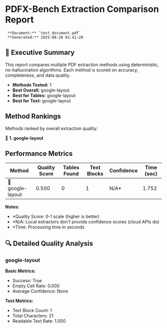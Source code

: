 # PDFX-Bench Extraction Comparison Report

     **Document:** `test_document.pdf`
     **Generated:** 2025-08-28 01:41:20

## 🎯 Executive Summary

This report compares multiple PDF extraction methods using deterministic, no-hallucination algorithms. Each method is scored on accuracy, completeness, and data quality.

- **Methods Tested:** 1
- **Best Overall:** google-layout
- **Best for Tables:** google-layout
- **Best for Text:** google-layout

##  Method Rankings

Methods ranked by overall extraction quality:

🥇 **1. google-layout**

##  Performance Metrics

| Method | Quality Score | Tables Found | Text Blocks | Confidence | Time (sec) |
|--------|---------------|--------------|-------------|------------|------------|
| 🔴 google-layout | 0.500 | 0 | 1 | N/A* | 1.752 |

**Notes:**
- *Quality Score: 0-1 scale (higher is better)
- *N/A: Local extractors don't provide confidence scores (cloud APIs do)
- *Time: Processing time in seconds

## 🔍 Detailed Quality Analysis

### google-layout

**Basic Metrics:**
- Success: True
- Empty Cell Rate: 0.000
- Average Confidence: None

**Text Metrics:**
- Text Block Count: 1
- Total Characters: 21
- Readable Text Rate: 1.000

